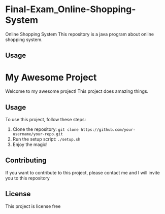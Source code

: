 # Final-Exam_Online-Shopping-System
Online Shopping System
This repository is a java program about online shopping system.

## Usage





# My Awesome Project

Welcome to my awesome project! This project does amazing things.

## Usage

To use this project, follow these steps:

1. Clone the repository: `git clone https://github.com/your-username/your-repo.git`
2. Run the setup script: `./setup.sh`
3. Enjoy the magic!

## Contributing

If you want to contribute to this project, please contact me and I will invite you to this repository

## License

This project is license free

